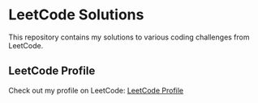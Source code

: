 # LeetCode Solutions

This repository contains my solutions to various coding challenges from LeetCode.

## LeetCode Profile


Check out my profile on LeetCode: [LeetCode Profile](https://leetcode.com/u/muhamadd9_/)

